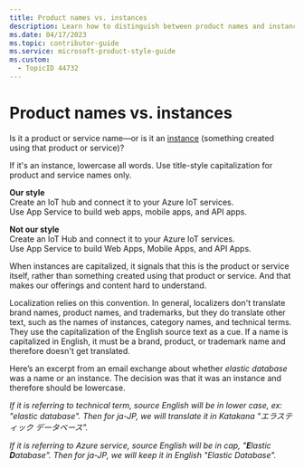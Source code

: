 ```yaml
---
title: Product names vs. instances
description: Learn how to distinguish between product names and instances in documentation. 
ms.date: 04/17/2023
ms.topic: contributor-guide
ms.service: microsoft-product-style-guide
ms.custom:
  - TopicID 44732
---
```



# Product names vs. instances

Is it a product or service name—or is it an [instance](https://styleguides.azurewebsites.net/Styleguide/Read?id=2696&topicid=29134) (something created using that product or service)?

If it's an instance, lowercase all words. Use title-style capitalization for product and service names only.  

**Our style**  
Create an IoT hub and connect it to your Azure IoT services.  
Use App Service to build web apps, mobile apps, and API apps.

**Not our style**  
Create an IoT Hub and connect it to your Azure IoT services.  
Use App Service to build Web Apps, Mobile Apps, and API Apps.  

When instances are capitalized, it signals that this is the product or service itself, rather than something created using that product or service. And that makes our offerings and content hard to understand.

Localization relies on this convention. In general, localizers don't translate brand names, product names, and trademarks, but they do translate other text, such as the names of instances, category names, and technical terms. They use the capitalization of the English source text as a cue. If a name is capitalized in English, it must be a brand, product, or trademark name and therefore doesn't get translated.

Here’s an excerpt from an email exchange about whether _elastic database_ was a name or an instance. The decision was that it was an instance and therefore should be lowercase.

_If it is referring to technical term, source English will be in lower case, ex: "elastic database". Then for ja-JP, we will translate it in Katakana "エラスティック データベース"._  

_If it is referring to Azure service, source English will be in cap, "**E**lastic **D**atabase". Then for ja-JP, we will keep it in English "Elastic Database"._

